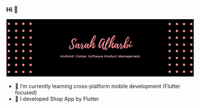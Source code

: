 ### Hi 👋

![ok](https://github.com/sarah1sabri/sarah1sabri/blob/master/git4.png)

- 🌱 I’m currently learning cross-platform mobile development (Flutter focused) 
- 🤔 I developed Shop App by Flutter

